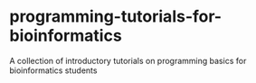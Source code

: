 # programming-tutorials-for-bioinformatics
A collection of introductory tutorials on programming basics for bioinformatics students
